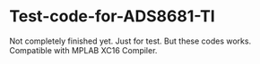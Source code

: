 # Test-code-for-ADS8681-TI
Not completely finished yet. Just for test. But these codes works.
Compatible with MPLAB XC16 Compiler.
